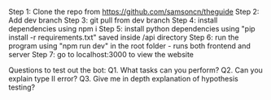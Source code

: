 Step 1: Clone the repo from https://github.com/samsoncn/theguide
Step 2: Add dev branch
Step 3: git pull from dev branch
Step 4: install dependencies using npm i
Step 5: install python dependencies using "pip install -r requirements.txt" saved inside /api directory
Step 6: run the program using "npm run dev" in the root folder - runs both frontend and server
Step 7: go to localhost:3000 to view the website

Questions to test out the bot:
Q1. What tasks can you perform?
Q2. Can you explain type II error?
Q3. Give me in depth explanation of hypothesis testing?